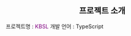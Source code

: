<h2 align="center"> 프로젝트 소개 </h2>
<span>프로젝트명 : </span><span style="color:purple">KBSL</span>
<span>개발 언어 : </span><span>TypeScript</span>
